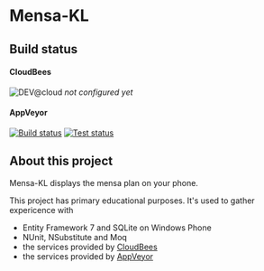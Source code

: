 # Mensa-KL

## Build status
#### CloudBees
![DEV@cloud][badge_cloudbees]
*not configured yet*
#### AppVeyor
[![Build status][badge_appveyor_build]][link_appveyor_build]
[![Test status][badge_appveyor_tests]][link_appveyor_tests]

## About this project
Mensa-KL displays the mensa plan on your phone.

This project has primary educational purposes. It's used to gather expericence with
* Entity Framework 7 and SQLite on Windows Phone
* NUnit, NSubstitute and Moq
* the services provided by [CloudBees](https://www.cloudbees.com/products/dev)
* the services provided by [AppVeyor](http://www.appveyor.com)

[badge_cloudbees]: https://www.cloudbees.com/sites/default/files/styles/large/public/Button-Built-on-CB-1.png
[badge_appveyor_build]: https://ci.appveyor.com/api/projects/status/d2tdxrjbfbiqcn9w?svg=true
[badge_appveyor_tests]: http://teststatusbadge.azurewebsites.net/api/status/chkpnt/mensa-kl
[link_appveyor_build]: https://ci.appveyor.com/project/chkpnt/mensa-kl
[link_appveyor_tests]: https://ci.appveyor.com/project/chkpnt/mensa-kl/build/tests


